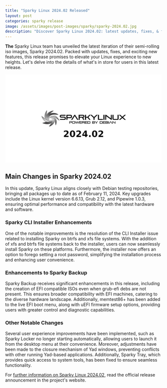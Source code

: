 ```yaml
---
title: "Sparky Linux 2024.02 Released"
layout: post
categories: sparky release
image: /assets/images/post-images/sparky/sparky-2024.02.jpg
description: "Discover Sparky Linux 2024.02: latest updates, fixes, & features. Enhanced CLI installer, backup improvements, and more. Upgrade now for a seamless Linux experience!"
---
```


**The** Sparky Linux team has unveiled the latest iteration of their semi-rolling iso images, Sparky 2024.02. Packed with updates, fixes, and exciting new features, this release promises to elevate your Linux experience to new heights. Let's delve into the details of what's in store for users in this latest release.

![Sparky Linux 2024.02 featured image](/assets/images/post-images/sparky/sparky-2024.02.jpg)

## Main Changes in Sparky 2024.02

In this update, Sparky Linux aligns closely with Debian testing repositories, bringing all packages up to date as of February 11, 2024. Key upgrades include the Linux kernel version 6.6.13, Grub 2.12, and Pipewire 1.0.3, ensuring optimal performance and compatibility with the latest hardware and software.

### Sparky CLI Installer Enhancements

One of the notable improvements is the resolution of the CLI Installer issue related to installing Sparky on btrfs and xfs file systems. With the addition of xfs and btrfs file systems back to the installer, users can now seamlessly install Sparky on these platforms. Furthermore, the installer now offers an option to forego setting a root password, simplifying the installation process and enhancing user convenience.

### Enhancements to Sparky Backup

Sparky Backup receives significant enhancements in this release, including the creation of EFI compatible ISOs even when grub-efi debs are not present. This ensures broader compatibility with EFI machines, catering to the diverse hardware landscape. Additionally, memtest86+ has been added to the live EFI boot menu, along with uEFI firmware setup options, providing users with greater control and diagnostic capabilities.

### Other Notable Changes

Several user experience improvements have been implemented, such as Sparky Locker no longer starting automatically, allowing users to launch it from the desktop menu at their convenience. Moreover, adjustments have been made to the closure mechanism of Yad windows, preventing conflicts with other running Yad-based applications. Additionally, Sparky Tray, which provides quick access to system tools, has been fixed to ensure seamless functionality.

For [further information on Sparky Linux 2024.02](https://sparkylinux.org/sparky-2024-02/), read the official release announcement in the project's website.
